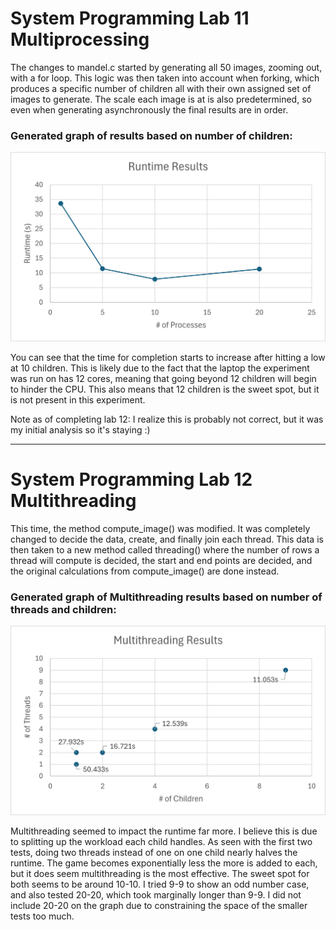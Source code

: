 <!--
Name: Ryan Pal Hilgendorf
Assignment: Lab 11 & 12
Secton: CPE 2600 121
-->

# System Programming Lab 11 Multiprocessing

The changes to mandel.c started by generating all 50 images, zooming out, with a for loop. This logic was then taken into account when forking, which produces a specific number of children all with their own assigned set of images to generate. The scale each image is at is also predetermined, so even when generating asynchronously the final results are in order.

### Generated graph of results based on number of children:

![graphLab11](./sysprog_lab11_graph.png)

You can see that the time for completion starts to increase after hitting a low at 10 children. This is likely due to the fact that the laptop the experiment was run on has 12 cores, meaning that going beyond 12 children will begin to hinder the CPU. This also means that 12 children is the sweet spot, but it is not present in this experiment.

Note as of completing lab 12: I realize this is probably not correct, but it was my initial analysis so it's staying :)

---

# System Programming Lab 12 Multithreading

This time, the method compute_image() was modified. It was completely changed to decide the data, create, and finally join each thread. This data is then taken to a new method called threading() where the number of rows a thread will compute is decided, the start and end points are decided, and the original calculations from compute_image() are done instead.

### Generated graph of Multithreading results based on number of threads and children:

![graphLab12](./sysprog_lab12_graph.png)

Multithreading seemed to impact the runtime far more. I believe this is due to splitting up the workload each child handles. As seen with the first two tests, doing two threads instead of one on one child nearly halves the runtime. The game becomes exponentially less the more is added to each, but it does seem multithreading is the most effective. The sweet spot for both seems to be around 10-10. I tried 9-9 to show an odd number case, and also tested 20-20, which took marginally longer than 9-9. I did not include 20-20 on the graph due to constraining the space of the smaller tests too much.